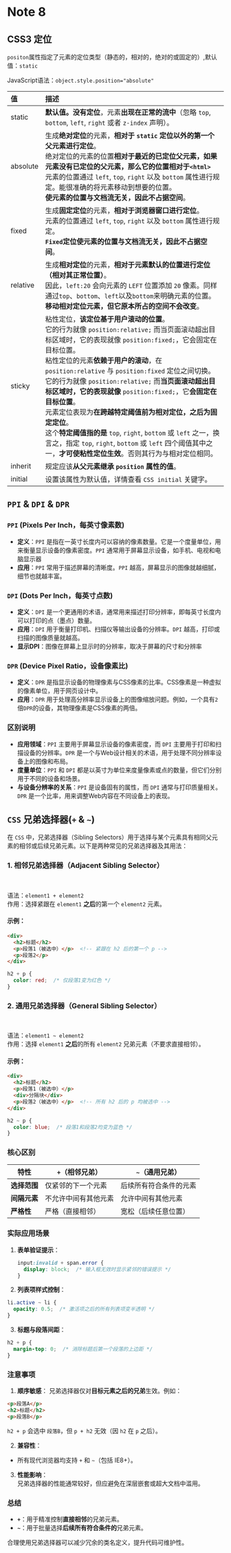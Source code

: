 # Note 8

<BackTop />

## CSS3 定位

`positon`属性指定了元素的定位类型（静态的，相对的，绝对的或固定的）,默认值：`static`

JavaScript语法：`object.style.position="absolute"`

值 | 描述
:-- | :--
static | **默认值。没有定位**，元素**出现在正常的流中**（忽略 `top`, `bottom`, `left`, `right` 或者 `z-index` 声明）。
absolute | 生成**绝对定位**的元素，**相对于 `static` 定位以外的第一个父元素进行定位**。<br/>绝对定位的元素的位置**相对于最近的已定位父元素，如果元素没有已定位的父元素，那么它的位置相对于`<html>`**<br/>元素的位置通过 `left`, `top`, `right` 以及 `bottom` 属性进行规定。能很准确的将元素移动到想要的位置。<br/>**使元素的位置与文档流无关，因此不占据空间**。
fixed | 生成**固定定位**的元素，**相对于浏览器窗口进行定位**。<br/>元素的位置通过 `left`, `top`, `right` 以及 `bottom` 属性进行规定。<br/>**`Fixed`定位使元素的位置与文档流无关，因此不占据空间**。
relative | 生成**相对定位**的元素，**相对于元素默认的位置进行定位（相对其正常位置）**。<br/>因此，`left:20` 会向元素的 `LEFT` 位置添加 `20` 像素。同样通过`top`、`bottom`、`left`以及`bottom`来明确元素的位置。<br/>**移动相对定位元素，但它原本所占的空间不会改变**。
sticky | 粘性定位，**该定位基于用户滚动的位置**。<br/>它的行为就像 `position:relative;` 而当页面滚动超出目标区域时，它的表现就像 `position:fixed;`，它会固定在目标位置。<br/>粘性定位的元素**依赖于用户的滚动**，在 `position:relative` 与 `position:fixed` 定位之间切换。<br/>它的行为就像 `position:relative;` 而**当页面滚动超出目标区域时，它的表现就像** `position:fixed;`，它**会固定在目标位置**。<br/>元素定位表现为**在跨越特定阈值前为相对定位，之后为固定定位**。<br/>这个**特定阈值指的是** `top`, `right`, `bottom` 或 `left` 之一，换言之，指定 `top`, `right`, `bottom` 或 `left` 四个阈值其中之一，**才可使粘性定位生效**。否则其行为与相对定位相同。
inherit | 规定应该**从父元素继承 `position` 属性的值**。
initial | 设置该属性为默认值，详情查看 `CSS initial` 关键字。

## `PPI` & `DPI` & `DPR`

### `PPI` (Pixels Per Inch，**每英寸像素数**)

- **定义**：`PPI` 是指在一英寸长度内可以容纳的像素数量。它是一个度量单位，用来衡量显示设备的像素密度。`PPI` 通常用于屏幕显示设备，如手机、电视和电脑显示器
- **应用**：`PPI` 常用于描述屏幕的清晰度。`PPI` 越高，屏幕显示的图像就越细腻，细节也就越丰富。

### `DPI` (Dots Per Inch，**每英寸点数**)

- **定义**：`DPI` 是一个更通用的术语，通常用来描述打印分辨率，即每英寸长度内可以打印的点（墨点）数量。
- **应用**：`DPI` 用于衡量打印机、扫描仪等输出设备的分辨率。`DPI` 越高，打印或扫描的图像质量就越高。
- **显示DPI**：图像在屏幕上显示时的分辨率，取决于屏幕的尺寸和分辨率

### `DPR` (Device Pixel Ratio，**设备像素比**)

- **定义**：`DPR` 是指显示设备的物理像素与CSS像素的比率。CSS像素是一种虚拟的像素单位，用于网页设计中。
- **应用**：`DPR` 用于处理高分辨率显示设备上的图像缩放问题。例如，一个具有`2`倍`DPR`的设备，其物理像素是CSS像素的两倍。

### 区别说明

- **应用领域**：`PPI` 主要用于屏幕显示设备的像素密度，而 `DPI` 主要用于打印和扫描设备的分辨率。`DPR` 是一个与Web设计相关的术语，用于处理不同分辨率设备上的图像和布局。
- **度量单位**：`PPI` 和 `DPI` 都是以英寸为单位来度量像素或点的数量，但它们分别用于不同的设备和场景。
- **与设备分辨率的关系**：`PPI` 是设备固有的属性，而 `DPI` 通常与打印质量相关。`DPR` 是一个比率，用来调整Web内容在不同设备上的表现。

## `CSS` 兄弟选择器(`+` & `~`)

在 `CSS` 中，兄弟选择器（Sibling Selectors）用于选择与某个元素具有相同父元素的相邻或后续兄弟元素。以下是两种常见的兄弟选择器及其用法：

### **1. 相邻兄弟选择器（Adjacent Sibling Selector）**

<br/>

语法：`element1 + element2`  
作用：选择紧跟在 `element1` **之后**的第一个 `element2` 元素。  

#### 示例：

```html
<div>
  <h2>标题</h2>
  <p>段落1（被选中）</p>  <!-- 紧跟在 h2 后的第一个 p -->
  <p>段落2</p>
</div>
```

```css
h2 + p {
  color: red;  /* 仅段落1变为红色 */
}
```

### **2. 通用兄弟选择器（General Sibling Selector）**  

<br/>

语法：`element1 ~ element2`  
作用：选择 `element1` **之后**的所有 `element2` 兄弟元素（不要求直接相邻）。  

#### 示例：

```html
<div>
  <h2>标题</h2>
  <p>段落1（被选中）</p>
  <div>分隔块</div>
  <p>段落2（被选中）</p>  <!-- 所有 h2 后的 p 均被选中 -->
</div>
```

```css
h2 ~ p {
  color: blue;  /* 段落1和段落2均变为蓝色 */
}
```

### **核心区别**

| **特性** | `+`（相邻兄弟）| `~`（通用兄弟）|
|--|--|--|
| **选择范围** | 仅紧邻的下一个元素 | 后续所有符合条件的元素 |
| **间隔元素** | 不允许中间有其他元素 | 允许中间有其他元素 |
| **严格性** | 严格（直接相邻）| 宽松（后续任意位置）|

### **实际应用场景**

1. **表单验证提示**：

   ```css
   input:invalid + span.error {
     display: block;  /* 输入框无效时显示紧邻的错误提示 */
   }
   ```

2. **列表项样式控制**：

  ```css
  li.active ~ li {
    opacity: 0.5;  /* 激活项之后的所有列表项变半透明 */
  }
  ```

3. **标题与段落间距**：

  ```css
  h2 + p {
    margin-top: 0;  /* 消除标题后第一个段落的上边距 */
  }
  ```

### **注意事项**

1. **顺序敏感**：
  兄弟选择器仅对**目标元素之后的兄弟**生效。例如：
  ```html
  <p>段落A</p>
  <h2>标题</h2>
  <p>段落B</p>
  ```
  `h2 + p` 会选中 `段落B`，但 `p + h2` 无效（因 `h2` 在 `p` 之后）。

2. **兼容性**：  
  - 所有现代浏览器均支持 `+` 和 `~`（包括 IE8+）。

3. **性能影响**：  
  兄弟选择器的性能通常较好，但应避免在深层嵌套或超大文档中滥用。

### **总结**

- **`+`**：用于精准控制**直接相邻**的兄弟元素。
- **`~`**：用于批量选择**后续所有符合条件的**兄弟元素。

合理使用兄弟选择器可以减少冗余的类名定义，提升代码可维护性。

